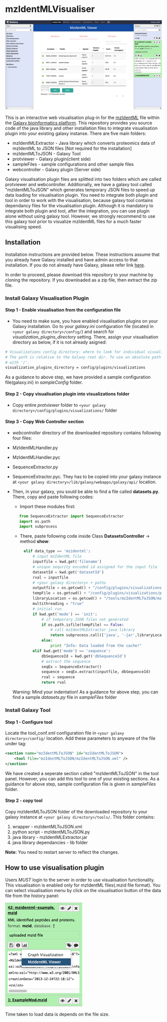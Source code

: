 # mzIdentMLVisualiser

![Alt text](sampleFiles/snapshots/protein.png)

This is an interactive web visualisation plug-in for the [mzIdentML](http://www.psidev.info/mzidentml) file within the [Galaxy bioinformatics platform](https://galaxyproject.org). This repository provides you source code of the java library and other installation files to integrate visualisation plugin into your existing galaxy instanse. There are five main folders:
* mzIdentMLExtractor - Java library which converts proteomics data of mzIdentML to JSON files [Not required for the installation]
* mzIdentMLToJSON - Galaxy Tool
* protviewer - Galaxy plugin(client side)
* sampleFiles - sample configurations and other sample files
* webcontroller - Galaxy plugin (Server side)

Galaxy visualisation plugin files are splitted into two folders which are called protviewer and webcontroller.
Additionally, we have a galaxy tool called "mzIdentMLToJSON" which generates temporary JSON files to speed up data loading for visualisation plugin. You need to integrate both plugin and tool in order to work with the visualisation, because galaxy tool contains dependancy files for the visualisation plugin. Although it is mandatory to integrate both plugin and tool, after the integration, you can use plugin alone without using galaxy tool. However, we strongly recommend to use this galaxy tool prior to visualize mzIdentML files for a much faster visualising speed.

## Installation

Installation instructions are provided below. These instructions assume that you already have Galaxy installed and have admin access to that installation. If you do not already have Galaxy, please refer link [here](https://wiki.galaxyproject.org/Admin/GetGalaxy).

In order to proceed, please download this repository to your machine by cloning the repository. If you downloaded as a zip file, then extract the zip file.

### Install Galaxy Visualisation Plugin

#### Step 1 - Enable visualisation from the configuration file
* You need to make sure, you have enabled visualisation plugins on your Galaxy installation. Go to your *galaxy.ini* configuration file (located in ```<your galaxy directory>/config/```) and search for *visualization_plugins_directory* setting. There, assign your visualisation directory as below, if it is not already asigned:

```bash
# Visualizations config directory: where to look for individual visualization plugins.
# The path is relative to the Galaxy root dir. To use an absolute path begin the path
# with '/'.
visualization_plugins_directory = config/plugins/visualizations
```
As a guidance to above step, we have provided a sample configuration file(galaxy.ini) in *sampleConfig* folder.

#### Step 2 - Copy visualisation plugin into visualizations folder
* Copy entire *protviewer* folder to ```<your galaxy directory>/config/plugins/visualizations/``` folder

#### Step 3 - Copy Web Controller section
*  *webcontroller* directory of the downloaded repository contains following four files:
  * MzIdentMLHandler.py
  * MzIdentMLHandler.pyc
  * SequenceExtractor.py
  * SequenceExtractor.pyc. They has to be copied into your galaxy instance at ```<your galaxy directory>/lib/galaxy/webapps/galaxy/api/``` location.

* Then, in your galaxy, you sould be able to find a file called **datasets.py**. There, copy and paste following codes:

  * Import these modules first:
   ```python
      from SequenceExtractor import SequenceExtractor
      import os.path
      import subprocess
   ```
  * There, paste following code inside Class **DatasetsController** -> method **show**:
   ```python
        elif data_type == 'mzidentml':
            # input mzIdentML file
            inputfile = kwd.get('filename')
            # unique sequrity encoded id assigned for the input file
            datasetId = kwd.get('datasetId')
            rval = inputfile
            # <your galaxy directory> + paths
            outputfile = os.getcwd() + "/config/plugins/visualizations/protviewer/static/data/"
            tempFile = os.getcwd() + "/config/plugins/visualizations/protviewer/static/data/" + datasetId + "_protein.json"
            libraryLocation = os.getcwd() + "/tools/mzIdentMLToJSON/mzIdentMLExtractor.jar"
            multithreading = "true"
            # initial run
            if kwd.get('mode') == 'init':
                # if temporary JSON files not generated
                if os.path.isfile(tempFile) == False:
                    # call mzIdentMLExtractor java library
                    return subprocess.call(['java', '-jar',libraryLocation, inputfile, outputfile, datasetId, multithreading])
                else:
                    print "Info: Data loaded from the cache!"
            elif kwd.get('mode') == 'sequence':
                dbSequenceId = kwd.get('dbSequenceId')
                # extract the sequence
                seqEx = SequenceExtractor()
                sequence = seqEx.extract(inputfile, dbSequenceId)
                rval = sequence
                return rval
    ```
    Warning: Mind your indentation! As a guidance for above step, you can find a sample *datasets.py* file in *sampleFiles* folder

### Install Galaxy Tool

#### Step 1 - Configure tool

Locate the tool_conf.xml configuration file in ```<your galaxy directory>/config/``` location.
Add these parameters to anyware of  the file under <toolbox> tag:

```XML
<section name="mzIdentMLToJSON" id="mzIdentMLToJSON">
    <tool file="mzIdentMLToJSON/mzIdentMLToJSON.xml" />
</section>
```

We have created a seperate section called "mzIdentMLToJSON" in the tool panel. However, you can add this tool to one of your existing sections. As a guidance for above step, sample configuration file is given in *sampleFiles* folder.

#### Step 2 - copy tool

Copy mzIdentMLToJSON folder of the downloaded repository to your galaxy instance at ```<your galaxy directory>/tools/```.
This folder contains:
 1. wrapper - mzIdentMLToJSON.xml
 2. python script - mzIdentMLToJSON.py
 3. java library - mzIdentMLExtractor.jar
 4. java library dependancies - lib folder

**Note:** You need to restart server to reflect the changes. 

## How to use visualisation plugin

Users *MUST* login to the server in order to use visualisation functionality. This visualisation is enabled only for mzIdentML files(.mzid file format). You can select visualisation menu by click on the visualisation button of the data file from the history panel:

<img src="sampleFiles/snapshots/menu.png" alt="menu"  width="248" height="333"/>

Time taken to load data is depends on the file size. 
